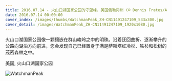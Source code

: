 ```yaml
---
title: 2016.07.14 - 火山口湖国家公园的守望峰，美国俄勒冈州 (© Dennis Frates/Alamy)
date: 2016.07.14 00:00:00
cover_index: /images/thumbs/WatchmanPeak_ZH-CN11491247109_533x300.jpg
cover_detail: /images/WatchmanPeak_ZH-CN11491247109_1920x1080.jpg
---
```


火山口湖国家公园像一颗镶嵌在群山峻岭之中的明珠。沿着迂回曲折、逐渐攀升的公路向湖泊方向前进，您会发现自己已经置身于满是萨斯塔红冷杉、铁杉和松树的茂密森林之中。

美国, 火山口湖国家公园

![WatchmanPeak](/images/WatchmanPeak_ZH-CN11491247109_1920x1080.jpg)
